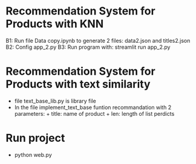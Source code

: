 # Recommendation System for Products with KNN

B1: Run file Data copy.ipynb to generate 2 files: data2.json and titles2.json
B2: Config app_2.py
B3: Run program with: streamlit run app_2.py

# Recommendation System for Products with text similarity

- file text_base_lib.py is library file
- In the file implement_text_base funtion recommandation with 2 parameters: + title: name of product + len: length of list perdicts

# Run project

- python web.py
